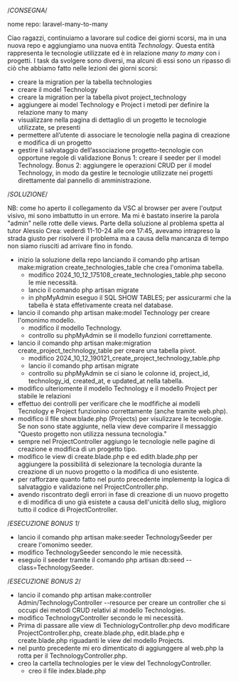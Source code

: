 /*CONSEGNA*/

nome repo: laravel-many-to-many

Ciao ragazzi,
continuiamo a lavorare sul codice dei giorni scorsi, ma in una nuova repo e aggiungiamo una nuova entità *Technology*. Questa entità rappresenta le tecnologie utilizzate ed è in relazione *many to many* con i progetti.
I task da svolgere sono diversi, ma alcuni di essi sono un ripasso di ciò che abbiamo fatto nelle lezioni dei giorni scorsi:
- creare la migration per la tabella technologies
- creare il model Technology
- creare la migration per la tabella pivot project_technology
- aggiungere ai model Technology e Project i metodi per definire la relazione many to many
- visualizzare nella pagina di dettaglio di un progetto le tecnologie utilizzate, se presenti
- permettere all’utente di associare le tecnologie nella pagina di creazione e modifica di un progetto
- gestire il salvataggio dell’associazione progetto-tecnologie con opportune regole di validazione
Bonus 1:
creare il seeder per il model Technology.
Bonus 2:
aggiungere le operazioni CRUD per il model Technology, in modo da gestire le tecnologie utilizzate nei progetti direttamente dal pannello di amministrazione.

/*SOLUZIONE*/

NB: come ho aperto il collegamento da VSC al browser per avere l'output visivo, mi sono imbattutto in un errore. Ma mi è bastato inserire la parola "admin" nelle rotte delle views. Parte della soluzione al problema spetta al tutor Alessio Crea: vederdì 11-10-24 alle ore 17:45, avevamo intrapreso la strada giusto per risolvere il problema ma a causa della mancanza di tempo non siamo riusciti ad arrivare fino in fondo.
- inizio la soluzione della repo lanciando il comando php artisan make:migration create_technologies_table che crea l'omonima tabella.
    - modifico 2024_10_12_175108_create_technologies_table.php secono le mie necessità.
    - lancio il comando php artisan migrate
    - in phpMyAdmin eseguo il SQL SHOW TABLES; per assicurarmi che la tabella è stata effetivamente creata nel database.
- lancio il comando php artisan make:model Technology per creare l'omonimo modello.
    - modifico il modello Technology.
    - controllo su phpMyAdmin se il modello funzioni correttamente.
- lancio il comando php artisan make:migration create_project_technology_table per creare una tabella pivot.
    - modifico 2024_10_12_190121_create_project_technology_table.php
    - lancio il comando php artisan migrate
    -  controllo su phpMyAdmin se ci siano le colonne id, project_id, technology_id, created_at, e updated_at nella tabella.
- modifico ulteriomente il modello Technology e il modello Project per stabile le relazioni
- effettuo dei controlli per verificare che le modfifiche ai modelli Tecnology e Project funzionino correttamente (anche tramite web.php).
- modifico il flle show.blade.php (Projects) per visulizzare le tecnologie. Se non sono state aggiunte, nella view deve comparire il messaggio "Questo progetto non utilizza nessuna tecnologia."
- sempre nel ProjectController aggiungo le tecnologie nelle pagine di creazione e modifica di un progetto tipo.
- modifico le view di create.blade.php e ed edith.blade.php per aggiungere la possibilità di selezionare la tecnologia durante la creazione di un nuovo progetto o la modifica di uno esistente.
- per rafforzare quanto fatto nel punto precedente implementp la logica di salvataggio e validazione nel ProjectController.php.
- avendo riscontrato degli errori in fase di creazione di un nuovo progetto e di modifica di uno già esistete a causa dell'unicità dello slug, miglioro tutto il codice di ProjectController.

/*ESECUZIONE BONUS 1*/
- lancio il comando php artisan make:seeder TechnologySeeder per creare l'omonimo seeder.
- modifico TechnologySeeder sencondo le mie necessità.
- eseguio il seeder tramite il comando php artisan db:seed --class=TechnologySeeder.

/*ESECUZIONE BONUS 2*/
- lancio il comando php artisan make:controller Admin/TechnologyController --resource per creare un controller che si occupi dei metodi CRUD relativi al modello Technologies.
- modifico TechnologyController secondo le mi necessità.
- Prima di passare alle view di TechniologyController.php devo modificare ProjectController.php, create.blade.php, edit.blade.php e create.blade.php riguadanti le view del modello Projects.
- nel punto precedente mi ero dimenticato di aggiunggere al web.php la rotta per il TechnologyController.php.
- creo la cartella technologies per le view del TechnologyController.
    - creo il file index.blade.php